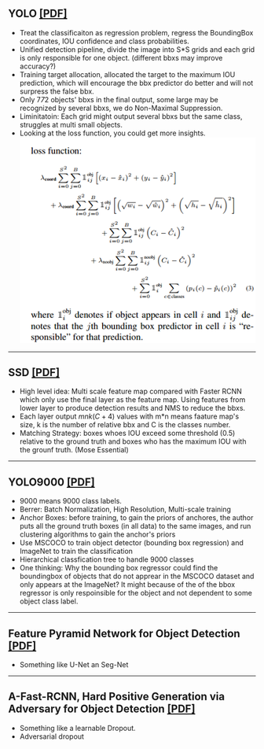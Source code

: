 ## YOLO [[PDF]](https://arxiv.org/abs/1506.02640)
- Treat the classificaiton as regression problem, regress the BoundingBox coordinates, IOU confidence and class probabilities.
- Unified detection pipeline, divide the image into S*S grids and each grid is only responsible for one object. (different bbxs may improve accuracy?)
- Training target allocation, allocated the target to the maximum IOU prediction, which will encourage the bbx predictor do better and will not surpress the false bbx.
- Only 7*7*2 objects' bbxs in the final output, some large may be recognized by several bbxs, we do Non-Maximal Suppression.
- Liminitatoin: Each grid might output several bbxs but the same class, struggles at multi small objects.
- Looking at the loss function, you could get more insights.
  ![Loss Function](YOLO_Loss_Function.png)

------------------------------

## SSD [[PDF]](https://arxiv.org/abs/1512.02325)
- High level idea: Multi scale feature map compared with Faster RCNN which only use the final layer as the feature map. Using features from lower layer to produce detection results and NMS to reduce the bbxs.
- Each layer output $mnk(C+4)$ values with m*n means faature map's size, k is the number of relative bbx and C is the classes number.
- Matching Strategy: boxes whoes IOU exceed some threshold (0.5) relative to the ground truth and boxes who has the maximum IOU with the grounf truth. (Mose Essential)


------------------------------

## YOLO9000 [[PDF]](https://arxiv.org/abs/1612.08242)
- 9000 means 9000 class labels.
- Berrer: Batch Normalization, High Resolution, Multi-scale training
- Anchor Boxes: before training, to gain the priors of anchores, the author puts all the ground truth boxes (in all data) to the same images, and run clustering algorithms to gain the anchor's priors
- Use MSCOCO to train object detector (bounding box regression) and ImageNet to train the classification
- Hierarchical classfication tree to handle 9000 classes
- One thinking: Why the bounding box regressor could find the boundingbox of objects that do not apprear in the MSCOCO dataset and only appears at the ImageNet?
It might because of the of the bbox regressor is only respoinsible for the object and not dependent to some object class label.

-----------------------------
## Feature Pyramid Network for Object Detection [[PDF]](https://arxiv.org/abs/1612.03144)
- Something like U-Net an Seg-Net

-----------------------------
## A-Fast-RCNN, Hard Positive Generation via Adversary for Object Detection [[PDF]](https://arxiv.org/abs/1704.03414)
- Something like a learnable Dropout.
- Adversarial dropout